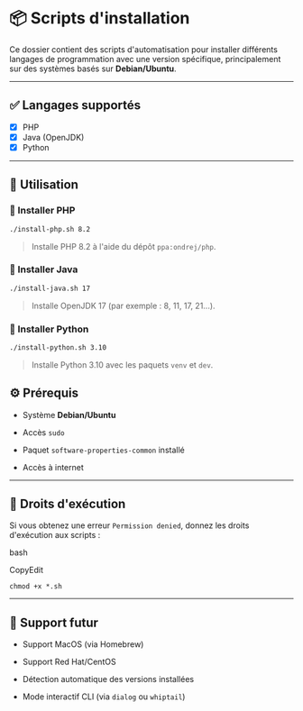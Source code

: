 
# 📦 Scripts d'installation

Ce dossier contient des scripts d'automatisation pour installer différents langages de programmation avec une version spécifique, principalement sur des systèmes basés sur **Debian/Ubuntu**.

---

## ✅ Langages supportés

- [x] PHP
- [x] Java (OpenJDK)
- [x] Python

---

## 📘 Utilisation

### 🔹 Installer PHP

```bash
./install-php.sh 8.2
````
> Installe PHP 8.2 à l'aide du dépôt `ppa:ondrej/php`.

### 🔹 Installer Java

```bash
./install-java.sh 17
````
> Installe OpenJDK 17 (par exemple : 8, 11, 17, 21...).
 
### 🔹 Installer Python

```bash
./install-python.sh 3.10
````
> Installe Python 3.10 avec les paquets `venv` et `dev`.

## ⚙️ Prérequis
-   Système **Debian/Ubuntu**
    
-   Accès `sudo`
    
-   Paquet `software-properties-common` installé
    
-   Accès à internet

----------

## 🔐 Droits d'exécution

Si vous obtenez une erreur `Permission denied`, donnez les droits d'exécution aux scripts :

bash

CopyEdit

`chmod +x *.sh` 

----------

## 🧪 Support futur

-   Support MacOS (via Homebrew)
    
-   Support Red Hat/CentOS
    
-   Détection automatique des versions installées
    
-   Mode interactif CLI (via `dialog` ou `whiptail`)
   
